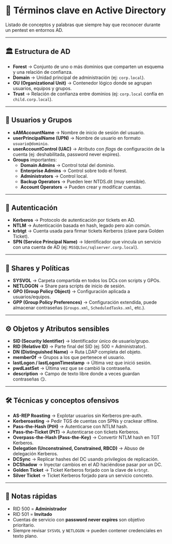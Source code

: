 

# 📖 Términos clave en Active Directory

Listado de conceptos y palabras que siempre hay que reconocer durante un pentest en entornos AD.

---

## 🏛️ Estructura de AD

- **Forest** → Conjunto de uno o más dominios que comparten un esquema y una relación de confianza.
- **Domain** → Unidad principal de administración (ej: `corp.local`).
- **OU (Organizational Unit)** → Contenedor lógico donde se agrupan usuarios, equipos y grupos.
- **Trust** → Relación de confianza entre dominios (ej: `corp.local` confía en `child.corp.local`).

---

## 👥 Usuarios y Grupos
- **sAMAccountName** → Nombre de inicio de sesión del usuario.
- **userPrincipalName (UPN)** → Nombre de usuario en formato `usuario@dominio`.
- **userAccountControl (UAC)** → Atributo con *flags* de configuración de la cuenta (ej: deshabilitada, password never expires).
- **Groups** importantes:
  - **Domain Admins** → Control total del dominio.
  - **Enterprise Admins** → Control sobre todo el forest.
  - **Administrators** → Control local.
  - **Backup Operators** → Pueden leer NTDS.dit (muy sensible).
  - **Account Operators** → Pueden crear y modificar cuentas.

---

## 🔑 Autenticación
- **Kerberos** → Protocolo de autenticación por tickets en AD.
- **NTLM** → Autenticación basada en hash, legado pero aún común.
- **krbtgt** → Cuenta usada para firmar tickets Kerberos (clave para Golden Ticket).
- **SPN (Service Principal Name)** → Identificador que vincula un servicio con una cuenta de AD (ej: `MSSQLSvc/sqlserver.corp.local`).

---

## 📂 Shares y Políticas
- **SYSVOL** → Carpeta compartida en todos los DCs con scripts y GPOs.
- **NETLOGON** → Share para scripts de inicio de sesión.
- **GPO (Group Policy Object)** → Configuración aplicada a usuarios/equipos.
- **GPP (Group Policy Preferences)** → Configuración extendida, puede almacenar contraseñas (`Groups.xml`, `ScheduledTasks.xml`, etc.).

---

## ⚙️ Objetos y Atributos sensibles
- **SID (Security Identifier)** → Identificador único de usuario/grupo.
- **RID (Relative ID)** → Parte final del SID (ej: 500 = Administrator).
- **DN (Distinguished Name)** → Ruta LDAP completa del objeto.
- **memberOf** → Grupos a los que pertenece el usuario.
- **lastLogon / lastLogonTimestamp** → Última vez que inició sesión.
- **pwdLastSet** → Última vez que se cambió la contraseña.
- **description** → Campo de texto libre donde a veces guardan contraseñas 😏.

---

## 🛠️ Técnicas y conceptos ofensivos
- **AS-REP Roasting** → Explotar usuarios sin Kerberos pre-auth.
- **Kerberoasting** → Pedir TGS de cuentas con SPNs y crackear offline.
- **Pass-the-Hash (PtH)** → Autenticarse con NTLM hash.
- **Pass-the-Ticket (PtT)** → Autenticarse con tickets Kerberos.
- **Overpass-the-Hash (Pass-the-Key)** → Convertir NTLM hash en TGT Kerberos.
- **Delegation (Unconstrained, Constrained, RBCD)** → Abuso de delegación Kerberos.
- **DCSync** → Replicar hashes del DC usando privilegios de replicación.
- **DCShadow** → Inyectar cambios en el AD haciéndose pasar por un DC.
- **Golden Ticket** → Ticket Kerberos forjado con la clave de `krbtgt`.
- **Silver Ticket** → Ticket Kerberos forjado para un servicio concreto.

---

## 🧾 Notas rápidas
- RID 500 = **Administrador**
- RID 501 = **Invitado**
- Cuentas de servicio con **password never expires** son objetivo prioritario.
- Siempre revisar `SYSVOL` y `NETLOGON` → pueden contener credenciales en texto plano.
